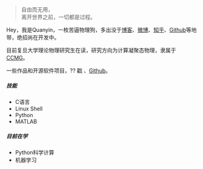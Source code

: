 > 自由而无用，  
> 离开世界之前，一切都是过程。

Hey，我是Quanyin，一枚苦逼物理狗，多出没于[博客](//qytang326.github.io)、[微博](weibo.com/)、[知乎](https://www.zhihu.com/people/qytang326)、[Github](http://github.com/qytan326)等地带，绝招尚在开发中。

目前复旦大学理论物理研究生在读，研究方向为计算凝聚态物理，隶属于[CCMG](//www.physics.fudan.edu.cn/tps/people/xggong/)。

一些作品和开源软件项目，?? 戳 [](link)、[Github](//github.com/qytang326)。 

##### 技能

- C语言
- Linux Shell
- Python
- MATLAB

##### 目前在学
- Python科学计算
- 机器学习

